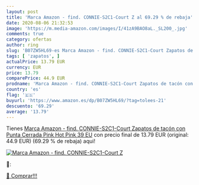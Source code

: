 ```yaml
---
layout: post
title: 'Marca Amazon - find. CONNIE-S2C1-Court Z al 69.29 % de rebaja'
date: 2020-08-06 21:32:53
image: 'https://m.media-amazon.com/images/I/41zA9BAO8aL._SL200_.jpg'
comments: true
category: ofertas
author: ring
slug: 'B07ZW5HL69-es Marca Amazon - find. CONNIE-S2C1-Court Zapatos de tacón...'
tags: [ 'zapatos', ]
actualPrice: 13.79 EUR
currency: EUR
price: 13.79
comparePrice: 44.9 EUR
prodname: 'Marca Amazon - find. CONNIE-S2C1-Court Zapatos de tacón con Punta Cerrada  Pink  Hot Pink   39 EU'
country: 'es'
flag: '🇪🇸'
buyurl: 'https://www.amazon.es/dp/B07ZW5HL69/?tag=tolees-21'
descuento: '69.29'
average: '13.79'
---
```


Tienes [Marca Amazon - find. CONNIE-S2C1-Court Zapatos de tacón con Punta Cerrada  Pink  Hot Pink   39 EU](https://www.amazon.es/dp/B07ZW5HL69/?tag=tolees-21) con precio final de  13.79 EUR (original: 44.9 EUR) (69.29 %  de rebaja) aqui!

[![Marca Amazon - find. CONNIE-S2C1-Court Z](https://m.media-amazon.com/images/I/41zA9BAO8aL._SL200_.jpg)](https://www.amazon.es/dp/B07ZW5HL69/?tag=tolees-21)

🔎:


[🛒 Comprar!!!](https://www.amazon.es/dp/B07ZW5HL69/?tag=tolees-21)
